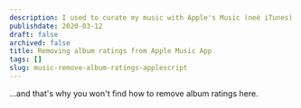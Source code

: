 ```yaml
---
description: I used to curate my music with Apple's Music (neé iTunes) but stopped when it lost my entirely curated library as I updated OS X. These days I use a combination of [Yate](https://2manyrobots.com/yate/) and [Doppler](https://brushedtype.co/doppler/)
publishdate: 2020-03-12
draft: false
archived: false
title: Removing album ratings from Apple Music App
tags: []
slug: music-remove-album-ratings-applescript
---
```


...and that's why you won't find how to remove album ratings here.
